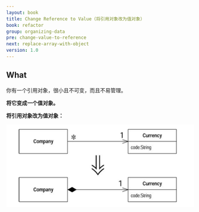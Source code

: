 ```yaml
---
layout: book
title: Change Reference to Value（将引用对象改为值对象）
book: refactor
group: organizing-data
pre: change-value-to-reference
next: replace-array-with-object
version: 1.0
---
```



## What

你有一个引用对象，很小且不可变，而且不易管理。

**将它变成一个值对象。**

**将引用对象改为值对象：**

![Change Reference to Value](../images/change-reference-to-value.png)